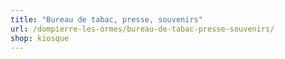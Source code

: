 ```yaml
---
title: "Bureau de tabac, presse, souvenirs"
url: /dompierre-les-ormes/bureau-de-tabac-presse-souvenirs/
shop: kiosque
---
```

